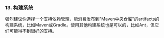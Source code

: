 ### 13. 构建系统

强烈建议你选择一个支持依赖管理，能消费发布到"Maven中央仓库"的artifacts的构建系统，比如Maven或Gradle。使用其他构建系统也是可以的，比如Ant，但它们可能得不到很好的支持。
